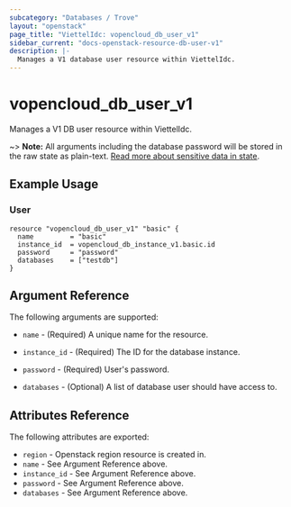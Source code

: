 ```yaml
---
subcategory: "Databases / Trove"
layout: "openstack"
page_title: "ViettelIdc: vopencloud_db_user_v1"
sidebar_current: "docs-openstack-resource-db-user-v1"
description: |-
  Manages a V1 database user resource within ViettelIdc.
---
```


# vopencloud\_db\_user\_v1

Manages a V1 DB user resource within ViettelIdc.

~> **Note:** All arguments including the database password will be stored in the
raw state as plain-text. [Read more about sensitive data in
state](https://www.terraform.io/docs/language/state/sensitive-data.html).

## Example Usage

### User

```hcl
resource "vopencloud_db_user_v1" "basic" {
  name         = "basic"
  instance_id  = vopencloud_db_instance_v1.basic.id
  password     = "password"
  databases    = ["testdb"]
}
```

## Argument Reference

The following arguments are supported:

* `name` - (Required) A unique name for the resource.

* `instance_id` - (Required) The ID for the database instance.

* `password` - (Required) User's password.

* `databases` - (Optional) A list of database user should have access to.

## Attributes Reference

The following attributes are exported:

* `region` - Openstack region resource is created in.
* `name` - See Argument Reference above.
* `instance_id` - See Argument Reference above.
* `password` - See Argument Reference above.
* `databases` - See Argument Reference above.
